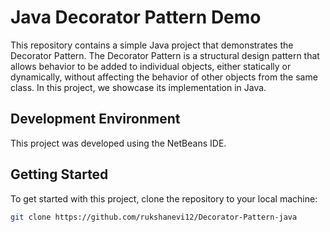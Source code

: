 # Java Decorator Pattern Demo

This repository contains a simple Java project that demonstrates the Decorator Pattern. The Decorator Pattern is a structural design pattern that allows behavior to be added to individual objects, either statically or dynamically, without affecting the behavior of other objects from the same class. In this project, we showcase its implementation in Java.

## Development Environment

This project was developed using the NetBeans IDE.

## Getting Started

To get started with this project, clone the repository to your local machine:

```bash
git clone https://github.com/rukshanevi12/Decorator-Pattern-java
